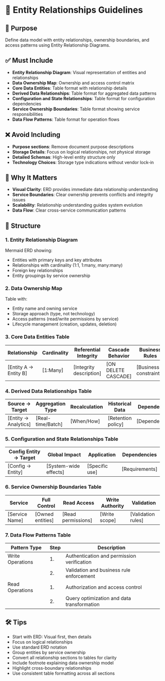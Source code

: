 # 📘 Entity Relationships Guidelines

## 🧭 Purpose
Define data model with entity relationships, ownership boundaries, and access patterns using Entity Relationship Diagrams.

## ✅ Must Include
- **Entity Relationship Diagram**: Visual representation of entities and relationships
- **Data Ownership Map**: Ownership and access control matrix
- **Core Data Entities**: Table format with relationship details
- **Derived Data Relationships**: Table format for aggregated data patterns
- **Configuration and State Relationships**: Table format for configuration dependencies
- **Service Ownership Boundaries**: Table format showing service responsibilities
- **Data Flow Patterns**: Table format for operation flows

## ❌ Avoid Including
- **Purpose sections**: Remove document purpose descriptions
- **Storage Details**: Focus on logical relationships, not physical storage
- **Detailed Schemas**: High-level entity structure only
- **Technology Choices**: Storage type indications without vendor lock-in

## 🤔 Why It Matters
- **Visual Clarity**: ERD provides immediate data relationship understanding
- **Service Boundaries**: Clear ownership prevents conflicts and integrity issues
- **Scalability**: Relationship understanding guides system evolution
- **Data Flow**: Clear cross-service communication patterns

## 📐 Structure

### 1. Entity Relationship Diagram
Mermaid ERD showing:
- Entities with primary keys and key attributes
- Relationships with cardinality (1:1, 1:many, many:many)
- Foreign key relationships
- Entity groupings by service ownership

### 2. Data Ownership Map
Table with:
- Entity name and owning service
- Storage approach (type, not technology)
- Access patterns (read/write permissions by service)
- Lifecycle management (creation, updates, deletion)

### 3. Core Data Entities Table
| Relationship | Cardinality | Referential Integrity | Cascade Behavior | Business Rules |
|-------------|-------------|----------------------|------------------|----------------|
| [Entity A → Entity B] | [1:Many] | [Integrity description] | [ON DELETE CASCADE] | [Business constraints] |

### 4. Derived Data Relationships Table  
| Source → Target | Aggregation Type | Recalculation | Historical Data | Dependencies |
|----------------|------------------|---------------|-----------------|--------------|
| [Entity → Analytics] | [Real-time/Batch] | [When/How] | [Retention policy] | [Dependencies] |

### 5. Configuration and State Relationships Table
| Config Entity → Target | Global Impact | Application | Dependencies |
|------------------------|---------------|-------------|--------------|
| [Config → Entity] | [System-wide effects] | [Specific use] | [Requirements] |

### 6. Service Ownership Boundaries Table
| Service | Full Control | Read Access | Write Authority | Validation |
|---------|--------------|-------------|-----------------|------------|
| [Service Name] | [Owned entities] | [Read permissions] | [Write scope] | [Validation rules] |

### 7. Data Flow Patterns Table
| Pattern Type | Step | Description |
|-------------|------|-------------|
| Write Operations | 1. | Authentication and permission verification |
| | 2. | Validation and business rule enforcement |
| Read Operations | 1. | Authorization and access control |
| | 2. | Query optimization and data transformation |

## 🛠 Tips
- Start with ERD: Visual first, then details
- Focus on logical relationships
- Use standard ERD notation
- Group entities by service ownership
- Convert all relationship sections to tables for clarity
- Include footnote explaining data ownership model
- Highlight cross-boundary relationships
- Use consistent table formatting across all sections
